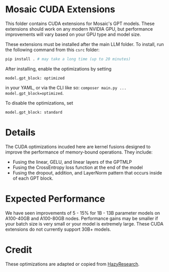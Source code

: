 # Mosaic CUDA Extensions
This folder contains CUDA extensions for Mosaic's GPT models. These extensions should work on any modern NVIDIA GPU, but performance improvements will vary based on your GPU type and model size.

These extensions must be installed after the main LLM folder. To install, run the following command from this `csrc` folder:
```bash
pip install . # may take a long time (up to 20 minutes)
```

After installing, enable the optimizations by setting
```
model.gpt_block: optimized
```
in your YAML, or via the CLI like so: `composer main.py ... model.gpt_block=optimized`.

To disable the optimizations, set
```
model.gpt_block: standard
```
# Details
The CUDA optimizations incuded here are kernel fusions designed to improve the performance of memory-bound operations. They include:
* Fusing the linear, GELU, and linear layers of the GPTMLP
* Fusing the CrossEntropy loss function at the end of the model
* Fusing the dropout, addition, and LayerNorm pattern that occurs inside of each GPT block.

# Expected Performance
We have seen improvements of 5 - 15% for 1B - 13B parameter models on A100-40GB and A100-80GB nodes. Performance gains may be smaller if your batch size is very small or your model is extremely large. These CUDA extensions do not currently support 30B+ models.

# Credit
These optimizations are adapted or copied from [HazyResearch](https://github.com/HazyResearch/).
